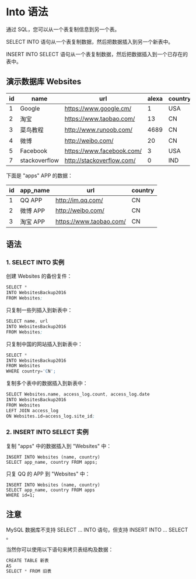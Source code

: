 # Into 语法

通过 SQL，您可以从一个表复制信息到另一个表。

SELECT INTO 语句从一个表复制数据，然后把数据插入到另一个新表中。

INSERT INTO SELECT 语句从一个表复制数据，然后把数据插入到一个已存在的表中。

## 演示数据库 Websites

| id | name         | url                       | alexa | country |
-|-|-|-|-|
| 1  | Google       | https://www.google.cm/    | 1     | USA     |
| 2  | 淘宝          | https://www.taobao.com/   | 13    | CN      |
| 3  | 菜鸟教程      | http://www.runoob.com/    | 4689  | CN      |
| 4  | 微博          | http://weibo.com/         | 20    | CN      |
| 5  | Facebook     | https://www.facebook.com/ | 3     | USA     |
| 7  | stackoverflow | http://stackoverflow.com/ |   0 | IND     |

下面是 "apps" APP 的数据：

| id | app_name   | url                     | country |
-|-|-|-|
|  1 | QQ APP     | http://im.qq.com/       | CN      |
|  2 | 微博 APP | http://weibo.com/       | CN      |
|  3 | 淘宝 APP | https://www.taobao.com/ | CN      |

## 语法

### 1. SELECT INTO 实例

创建 Websites 的备份复件：

```s
SELECT *
INTO WebsitesBackup2016
FROM Websites;
```

只复制一些列插入到新表中：

```s
SELECT name, url
INTO WebsitesBackup2016
FROM Websites;
```

只复制中国的网站插入到新表中：

```s
SELECT *
INTO WebsitesBackup2016
FROM Websites
WHERE country='CN';
```

复制多个表中的数据插入到新表中：

```s
SELECT Websites.name, access_log.count, access_log.date
INTO WebsitesBackup2016
FROM Websites
LEFT JOIN access_log
ON Websites.id=access_log.site_id;
```

### 2. INSERT INTO SELECT 实例

复制 "apps" 中的数据插入到 "Websites" 中：

```实例
INSERT INTO Websites (name, country)
SELECT app_name, country FROM apps;
```

只复 QQ 的 APP 到 "Websites" 中：

```实例
INSERT INTO Websites (name, country)
SELECT app_name, country FROM apps
WHERE id=1;
```

## 注意

MySQL 数据库不支持 SELECT ... INTO 语句，但支持 INSERT INTO ... SELECT 。

当然你可以使用以下语句来拷贝表结构及数据：

```s
CREATE TABLE 新表
AS
SELECT * FROM 旧表
```
